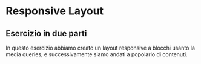 # Responsive Layout

## Esercizio in due parti

In questo esercizio abbiamo creato un layout responsive a blocchi usanto la media queries, e successivamente siamo andati a popolarlo di contenuti.